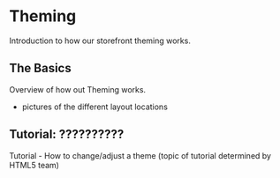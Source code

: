 Theming
====================
Introduction to how our storefront theming works.

The Basics
---------------------
Overview of how out Theming works.
+ pictures of the different layout locations


<h2 id="tutorialTheme">Tutorial: ??????????</h2>
Tutorial - How to change/adjust a theme (topic of tutorial determined by HTML5 team)

